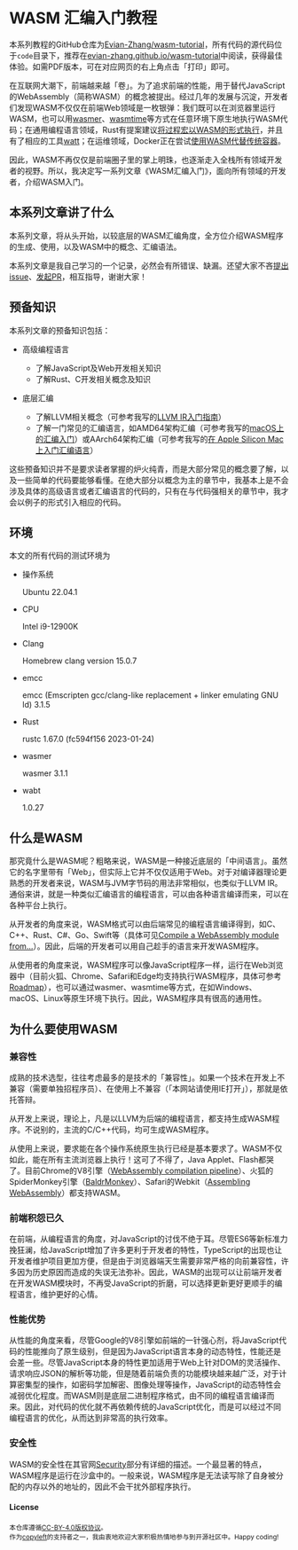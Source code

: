 # WASM 汇编入门教程

本系列教程的GitHub仓库为[Evian-Zhang/wasm-tutorial](https://github.com/Evian-Zhang/wasm-tutorial)，所有代码的源代码位于`code`目录下，推荐在[evian-zhang.github.io/wasm-tutorial](https://evian-zhang.github.io/wasm-tutorial)中阅读，获得最佳体验。如需PDF版本，可在对应网页的右上角点击「打印」即可。

在互联网大潮下，前端越来越「卷」。为了追求前端的性能，用于替代JavaScript的WebAssembly（简称WASM）的概念被提出。经过几年的发展与沉淀，开发者们发现WASM不仅仅在前端Web领域是一枚银弹：我们既可以在浏览器里运行WASM，也可以用[wasmer](https://wasmer.io)、[wasmtime](https://wasmtime.dev)等方式在任意环境下原生地执行WASM代码；在通用编程语言领域，Rust有提案建议[将过程宏以WASM的形式执行](https://internals.rust-lang.org/t/pre-rfc-procmacros-implemented-in-wasm/10860)，并且有了相应的工具[watt](https://github.com/dtolnay/watt)；在运维领域，Docker正在尝试[使用WASM代替传统容器](https://docs.docker.com/desktop/wasm/)。

因此，WASM不再仅仅是前端圈子里的掌上明珠，也逐渐走入全栈所有领域开发者的视野。所以，我决定写一系列文章《WASM汇编入门》，面向所有领域的开发者，介绍WASM入门。

## 本系列文章讲了什么

本系列文章，将从头开始，以较底层的WASM汇编角度，全方位介绍WASM程序的生成、使用，以及WASM中的概念、汇编语法。

本系列文章是我自己学习的一个记录，必然会有所错误、缺漏。还望大家不吝[提出issue](https://github.com/Evian-Zhang/wasm-tutorial/issues/new/choose)、[发起PR](https://github.com/Evian-Zhang/wasm-tutorial/compare)，相互指导，谢谢大家！

## 预备知识

本系列文章的预备知识包括：

* 高级编程语言

   * 了解JavaScript及Web开发相关知识
   * 了解Rust、C开发相关概念及知识
* 底层汇编

   * 了解LLVM相关概念（可参考我写的[LLVM IR入门指南](https://github.com/Evian-Zhang/llvm-ir-tutorial)）
   * 了解一门常见的汇编语言，如AMD64架构汇编（可参考我写的[macOS上的汇编入门](https://github.com/Evian-Zhang/Assembly-on-macOS)）或AArch64架构汇编（可参考我写的[在 Apple Silicon Mac 上入门汇编语言](https://github.com/Evian-Zhang/learn-assembly-on-Apple-Silicon-Mac)）

这些预备知识并不是要求读者掌握的炉火纯青，而是大部分常见的概念要了解，以及一些简单的代码要能够看懂。在绝大部分以概念为主的章节中，我基本上是不会涉及具体的高级语言或者汇编语言的代码的，只有在与代码强相关的章节中，我才会以例子的形式引入相应的代码。

## 环境

本文的所有代码的测试环境为

* 操作系统

   Ubuntu 22.04.1
* CPU

   Intel i9-12900K
* Clang

   Homebrew clang version 15.0.7
* emcc

   emcc (Emscripten gcc/clang-like replacement + linker emulating GNU ld) 3.1.5
* Rust

   rustc 1.67.0 (fc594f156 2023-01-24)
* wasmer

   wasmer 3.1.1
* wabt

   1.0.27

## 什么是WASM

那究竟什么是WASM呢？粗略来说，WASM是一种接近底层的「中间语言」。虽然它的名字里带有「Web」，但实际上它并不仅仅适用于Web。对于对编译器理论更熟悉的开发者来说，WASM与JVM字节码的用法非常相似，也类似于LLVM IR。通俗来讲，就是一种类似汇编语言的编程语言，可以由各种语言编译而来，可以在各种平台上执行。

从开发者的角度来说，WASM格式可以由后端常见的编程语言编译得到，如C、C++、Rust、C#、Go、Swift等（具体可见[Compile a WebAssembly module from...](https://webassembly.org/getting-started/developers-guide/)）。因此，后端的开发者可以用自己趁手的语言来开发WASM程序。

从使用者的角度来说，WASM程序可以像JavaScript程序一样，运行在Web浏览器中（目前火狐、Chrome、Safari和Edge均支持执行WASM程序，具体可参考[Roadmap](https://webassembly.org/roadmap/)），也可以通过wasmer、wasmtime等方式，在如Windows、macOS、Linux等原生环境下执行。因此，WASM程序具有很高的通用性。

## 为什么要使用WASM

### 兼容性

成熟的技术选型，往往考虑最多的是技术的「兼容性」。如果一个技术在开发上不兼容（需要单独招程序员）、在使用上不兼容（「本网站请使用IE打开」），那就是依托答辩。

从开发上来说，理论上，凡是以LLVM为后端的编程语言，都支持生成WASM程序。不说别的，主流的C/C++代码，均可生成WASM程序。

从使用上来说，要求能在各个操作系统原生执行已经是基本要求了。WASM不仅如此，能在所有主流浏览器上执行！这可了不得了，Java Applet、Flash都哭了。目前Chrome的V8引擎（[WebAssembly compilation pipeline](https://v8.dev/docs/wasm-compilation-pipeline)）、火狐的SpiderMonkey引擎（[BaldrMonkey](https://spidermonkey.dev/docs/index.html#baldrmonkey)）、Safari的Webkit（[Assembling WebAssembly](https://webkit.org/blog/7691/webassembly/)）都支持WASM。

### 前端积怨已久

在前端，从编程语言的角度，对JavaScript的讨伐不绝于耳。尽管ES6等新标准力挽狂澜，给JavaScript增加了许多更利于开发者的特性，TypeScript的出现也让开发者维护项目更加方便，但是由于浏览器端天生需要非常严格的向前兼容性，许多因为历史原因而造成的失误无法弥补。因此，WASM的出现可以让前端开发者在开发WASM模块时，不再受JavaScript的折磨，可以选择更新更好更顺手的编程语言，维护更好的心情。

### 性能优势

从性能的角度来看，尽管Google的V8引擎如前端的一针强心剂，将JavaScript代码的性能推向了原生级别，但是因为JavaScript语言本身的动态特性，性能还是会差一些。尽管JavaScript本身的特性更加适用于Web上针对DOM的灵活操作、请求响应JSON的解析等功能，但是随着前端负责的功能模块越来越广泛，对于计算密集型的操作，如密码学加解密、图像处理等操作，JavaScript的动态特性会减弱优化程度。而WASM则是底层二进制程序格式，由不同的编程语言编译而来。因此，对代码的优化就不再依赖传统的JavaScript优化，而是可以经过不同编程语言的优化，从而达到非常高的执行效率。

### 安全性

WASM的安全性在其官网[Security](https://webassembly.org/docs/security/)部分有详细的描述。一个最显著的特点，WASM程序是运行在沙盒中的。一般来说，WASM程序是无法读写除了自身被分配的内存以外的地址的，因此不会干扰外部程序执行。

#### License

<sup>
本仓库遵循<a href="https://creativecommons.org/licenses/by/4.0/">CC-BY-4.0版权协议</a>。
</sup>

<br/>

<sub>
作为<a href="https://copyleft.org/">copyleft</a>的支持者之一，我由衷地欢迎大家积极热情地参与到开源社区中。Happy coding!
</sub>
